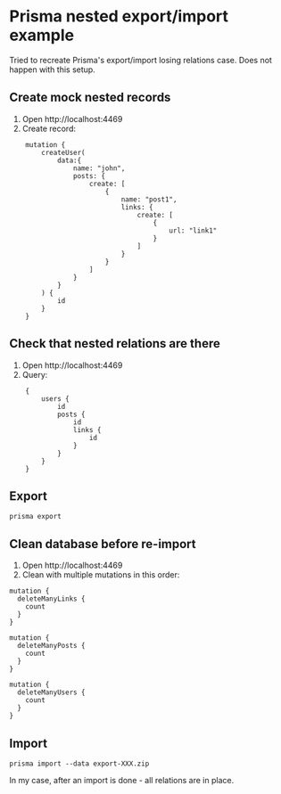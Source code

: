 # Prisma nested export/import example

Tried to recreate Prisma's export/import losing relations case. Does not happen
with this setup.

## Create mock nested records

1. Open http://localhost:4469
2. Create record:
```gql
	mutation {
		createUser(
			data:{
				name: "john",
				posts: {
					create: [
						{
							name: "post1",
							links: {
								create: [
									{
										url: "link1"
									}
								]
							}
						}
					]
				}
			}
		) {
			id
		}
	}
```

## Check that nested relations are there

1. Open http://localhost:4469
2. Query:
```gql
	{
		users {
			id
			posts {
				id
				links {
					id
				}
			}
		}
	}
```

## Export

```
prisma export
```

## Clean database before re-import

1. Open http://localhost:4469
2. Clean with multiple mutations in this order:
```gql
mutation {
  deleteManyLinks {
    count
  }
}

mutation {
  deleteManyPosts {
    count
  }
}

mutation {
  deleteManyUsers {
    count
  }
}
```

## Import

```
prisma import --data export-XXX.zip
```

In my case, after an import is done - all relations are in place.
